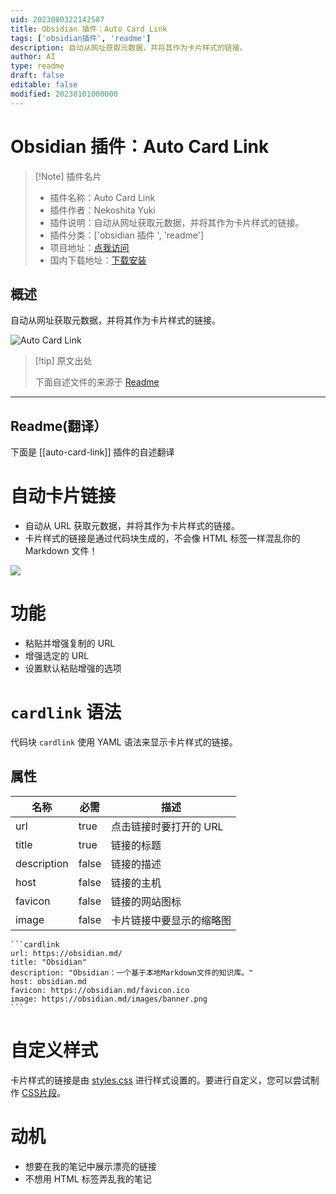 ```yaml
---
uid: 2023080322142587
title: Obsidian 插件：Auto Card Link
tags: ['obsidian插件', 'readme']
description: 自动从网址获取元数据，并将其作为卡片样式的链接。
author: AI
type: readme
draft: false
editable: false
modified: 20230101000000
---
```


# Obsidian 插件：Auto Card Link

> [!Note] 插件名片
> - 插件名称：Auto Card Link
> - 插件作者：Nekoshita Yuki
> - 插件说明：自动从网址获取元数据，并将其作为卡片样式的链接。
> - 插件分类：['obsidian 插件 ', 'readme']
> - 项目地址：[点我访问](https://github.com/nekoshita/obsidian-auto-card-link)
> - 国内下载地址：[下载安装](https://pkmer.cn/products/plugin/pluginMarket/?auto-card-link)

## 概述

自动从网址获取元数据，并将其作为卡片样式的链接。

![Auto Card Link](https://cdn.pkmer.cn/covers/auto-card-link.gif!pkmer)

> [!tip] 原文出处
>
>下面自述文件的来源于 [Readme](https://ghproxy.net/https://raw.githubusercontent.com/nekoshita/obsidian-auto-card-link/main/README.md)
>

---

## Readme(翻译）

下面是 [[auto-card-link]] 插件的自述翻译

# 自动卡片链接

- 自动从 URL 获取元数据，并将其作为卡片样式的链接。
- 卡片样式的链接是通过代码块生成的，不会像 HTML 标签一样混乱你的 Markdown 文件！

![](demo.gif)

# 功能

- 粘贴并增强复制的 URL
- 增强选定的 URL
- 设置默认粘贴增强的选项

# `cardlink` 语法

代码块 `cardlink` 使用 YAML 语法来显示卡片样式的链接。

## 属性

|名称|必需|描述|
|---|---|---|
|url|true|点击链接时要打开的 URL|
|title|true|链接的标题|
|description|false|链接的描述|
|host|false|链接的主机|
|favicon|false|链接的网站图标|
|image|false|卡片链接中要显示的缩略图|

```
​```cardlink
url: https://obsidian.md/
title: "Obsidian"
description: "Obsidian：一个基于本地Markdown文件的知识库。"
host: obsidian.md
favicon: https://obsidian.md/favicon.ico
image: https://obsidian.md/images/banner.png
​```
```

# 自定义样式

卡片样式的链接是由 [styles.css](./styles.css) 进行样式设置的。要进行自定义，您可以尝试制作 [CSS片段](https://help.obsidian.md/How+to/Add+custom+styles#Use+Themes+and+or+CSS+snippets)。

# 动机

- 想要在我的笔记中展示漂亮的链接
- 不想用 HTML 标签弄乱我的笔记



